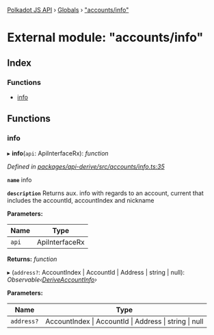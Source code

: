 [Polkadot JS API](../README.md) › [Globals](../globals.md) › ["accounts/info"](_accounts_info_.md)

# External module: "accounts/info"

## Index

### Functions

* [info](_accounts_info_.md#info)

## Functions

###  info

▸ **info**(`api`: ApiInterfaceRx): *function*

*Defined in [packages/api-derive/src/accounts/info.ts:35](https://github.com/polkadot-js/api/blob/4653cc0d8/packages/api-derive/src/accounts/info.ts#L35)*

**`name`** info

**`description`** Returns aux. info with regards to an account, current that includes the accountId, accountIndex and nickname

**Parameters:**

Name | Type |
------ | ------ |
`api` | ApiInterfaceRx |

**Returns:** *function*

▸ (`address?`: AccountIndex | AccountId | Address | string | null): *Observable‹[DeriveAccountInfo](../interfaces/_types_.deriveaccountinfo.md)›*

**Parameters:**

Name | Type |
------ | ------ |
`address?` | AccountIndex &#124; AccountId &#124; Address &#124; string &#124; null |
